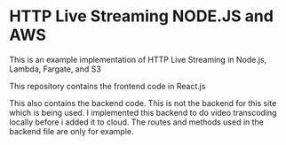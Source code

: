 # HTTP Live Streaming NODE.JS and AWS
This is an example implementation of HTTP Live Streaming in Node.js, Lambda, Fargate, and S3

This repository contains the frontend code in React.js

This also contains the backend code. This is not the backend for this site which is being used. I implemented this backend to do video transcoding locally before i added it to cloud. The routes and methods used in the backend file 
are only for example.
